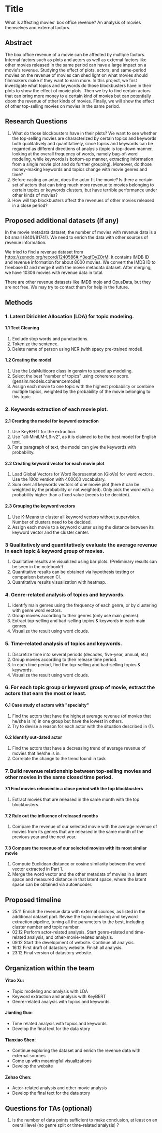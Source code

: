 # Title

What is affecting movies' box office revenue? An analysis of movies themselves and external factors.

## Abstract

The box office revenue of a movie can be affected by multiple factors. Internal factors such as plots and actors as well as external factors like other movies released in the same period can have a large impact on a movie's revenue. Studying the effect of plots, actors, and same-period movies on the revenue of movies can shed light on what movies should filmmakers make if they want to earn more. In this project, we first investigate what topics and keywords do those blockbusters have in their plots to show the effect of movie plots. Then we try to find certain actors that can bring more money to a certain kind of movies but can potentially doom the revenue of other kinds of movies. Finally, we will show the effect of other top-selling movies on movies in the same period.

## Research Questions

1. What do those blockbusters have in their plots?
We want to see whether the top-selling movies are characterized by certain topics and keywords both qualitatively and quantitatively, since topics and keywords can be regarded as different directions of analysis (topic is top-down manner, looking at the overall frequency of words, namely bag-of-word modeling, while keywords is bottom-up manner, extracting information from a single movie plot and do further grouping). Moreover, do those money-making keywords and topics change with movie genres and time?
2. Before casting an actor, does the actor fit the movie?
Is there a certain set of actors that can bring much more revenue to movies belonging to certain topics or keywords clusters, but have terrible performance under other kinds of movies?
3. How will top blockbusters affect the revenues of other movies released in a close period?

## Proposed additional datasets (if any)

In the movie metadata dataset, the number of movies with revenue data is a bit small (8401/81741). We need to enrich the data with other sources of revenue information.

We tried to find a revenue dataset from <https://zenodo.org/record/1240586#.Y3eqfOyZOrM>. It contains IMDB ID and revenue information for about 8000 movies. We convert the IMDB ID to freebase ID and merge it with the movie metadata dataset. After merging, we have 10306 movies with revenue data in total.

There are other revenue datasets like IMDB mojo and OpusData, but they are not free. We may try to contact them for help in the future.

## Methods

### 1. Latent Dirichlet Allocation (LDA) for topic modeling.

#### 1.1 Text Cleaning

1. Exclude stop words and punctuations. 
2. Tokenize the sentence. 
3. Delete name of person using NER (with spacy pre-trained model).

#### 1.2 Creating the model

1. Use the LdaMulticore class in gensim to speed up modeling.
2. Select the best "number of topics" using coherence score. (gensim.models.coherencemodel)
3. Assign each movie to one topic with the highest probability or combine multiple topics, weighted by the probability of the movie belonging to this topic. 

### 2. Keywords extraction of each movie plot.

#### 2.1 Creating the model for keyword extraction

1. Use KeyBERT for the extraction.
2. Use "all-MiniLM-L6-v2", as it is claimed to be the best model for English text.
3. For a paragraph of text, the model can give the keywords with probability. 

#### 2.2 Creating keyword vector for each movie plot

1. Load Global Vectors for Word Representation (GloVe) for word vectors. Use the 100d version with 400000 vocabulary. 
2. Sum over all keywords vectors of one movie plot (here it can be weighted by the probability or not weighted). Only pick the word with a probability higher than a fixed value (needs to be decided).

#### 2.3 Grouping the keyword vectors

1. Use K-Means to cluster all keyword vectors without supervision. Number of clusters need to be decided.
2. Assign each movie to a keyword cluster using the distance between its keyword vector and the cluster center.

### 3 Qualitatively and quantitatively evaluate the average revenue in each topic & keyword group of movies. 

1. Qualitative results are visualized using bar plots. (Preliminary results can be seen in the notebook!)
2. Quantitative results can be obtained via hypothesis testing or comparison between CI.
3. Quantitative results visualization with heatmap.

### 4. Genre-related analysis of topics and keywords.

1. Identify main genres using the frequency of each genre, or by clustering with genre word vectors.
2. Group movies according to their genres (only use main genres).
3. Extract top-selling and bad-selling topics & keywords in each main genres. 
4. Visualize the result using word clouds. 

### 5. Time-related analysis of topics and keywords.

1. Discretize time into several periods (decades, five-year, annual, etc)
2. Group movies according to their release time period.
3. In each time period, find the top-selling and bad-selling topics & keywords.
4. Visualize the result using word clouds. 

### 6. For each topic group or keyword group of movie, extract the actors that earn the most or least.

#### 6.1 Case study of actors with "specialty"

1. Find the actors that have the highest average revenue (of movies that he/she is in) in one group but have the lowest in others. 
2. Try to devise a reason for each actor with the situation described in (1).

#### 6.2 Identify out-dated actor

1. Find the actors that have a decreasing trend of average revenue of movies that he/she is in. 
2. Correlate the change to the trend found in task 

### 7. Build revenue relationship between top-selling movies and other movies in the same closed time period.

#### 7.1 Find movies released in a close period with the top blockbusters
1. Extract movies that are released in the same month with the top blockbusters.

#### 7.2 Rule out the influence of released months
1. Compare the revenue of our selected movie with the average revenue of movies from its genres that are released in the same month of the previous year and the next year. 

#### 7.3 Compare the revenue of our selected movies with its most similar movie
1.   Compute Euclidean distance or cosine similarity between the word vector extracted in Part 1.
2.   Merge the word vector and the other metadata of movies in a latent space and measured distance in that latent space, where the latent space can be obtained via autoencoder.

## Proposed timeline

- 25.11 Enrich the revenue data with external sources, as listed in the additional dataset part. Revise the topic modeling and keyword extraction pipeline, tuning all the parameters to the best, including cluster number and topic number. 
- 02.12 Perform actor-related analysis. Start genre-related and time-related analysis, and other-movie-related analysis.
- 09.12 Start the development of website. Continue all analysis.
- 16.12 First draft of datastory website. Finish all analysis. 
- 23.12 Final version of datastory website. 

## Organization within the team

#### Yitao Xu: 

- Topic modeling and analysis with LDA
- Keyword extraction and analysis with KeyBERT
- Genre-related analysis with topics and keywords.

#### Jianting Guo:

- Time related analysis with topics and keywords
- Develop the final text for the data story

#### Tianxiao Shen:

- Continue exploring the dataset and enrich the revenue data with external sources
- Come up with meaningful visualizations
- Develop the website

#### Zehao Chen:

- Actor-related analysis and other movie analysis
- Develop the final text for the data story

## Questions for TAs (optional)
1. Is the number of data points sufficient to make conclusion, at least on an overall level (no genre split or time-related analysis) ?
